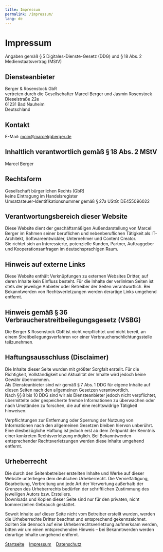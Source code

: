 ```yaml
---
title: Impressum
permalink: /impressum/
lang: de
---
```


# Impressum

Angaben gemäß § 5 Digitales-Dienste-Gesetz (DDG) und § 18 Abs. 2 Medienstaatsvertrag (MStV)

## Diensteanbieter
Berger & Rosenstock GbR  
vertreten durch die Gesellschafter Marcel Berger und Jasmin Rosenstock  
Dieselstraße 22e  
61231 Bad Nauheim  
Deutschland

## Kontakt
E-Mail: [moin@marcelrgberger.de](mailto:moin@marcelrgberger.de)

## Inhaltlich verantwortlich gemäß § 18 Abs. 2 MStV
Marcel Berger

## Rechtsform
Gesellschaft bürgerlichen Rechts (GbR)  
keine Eintragung im Handelsregister  
Umsatzsteuer-Identifikationsnummer gemäß § 27a UStG: DE455096022

## Verantwortungsbereich dieser Website
Diese Website dient der geschäftsmäßigen Außendarstellung von Marcel Berger im Rahmen seiner beruflichen und nebenberuflichen Tätigkeit als IT-Architekt, Softwareentwickler, Unternehmer und Content Creator.  
Sie richtet sich an Interessierte, potenzielle Kunden, Partner, Auftraggeber und Kooperationsanfragen im deutschsprachigen Raum.

## Hinweis auf externe Links
Diese Website enthält Verknüpfungen zu externen Websites Dritter, auf deren Inhalte kein Einfluss besteht. Für die Inhalte der verlinkten Seiten ist stets der jeweilige Anbieter oder Betreiber der Seiten verantwortlich. Bei Bekanntwerden von Rechtsverletzungen werden derartige Links umgehend entfernt.

## Hinweis gemäß § 36 Verbraucherstreitbeilegungsgesetz (VSBG)
Die Berger & Rosenstock GbR ist nicht verpflichtet und nicht bereit, an einem Streitbeilegungsverfahren vor einer Verbraucherschlichtungsstelle teilzunehmen.

## Haftungsausschluss (Disclaimer)
Die Inhalte dieser Seite wurden mit größter Sorgfalt erstellt. Für die Richtigkeit, Vollständigkeit und Aktualität der Inhalte wird jedoch keine Gewähr übernommen.  
Als Diensteanbieter sind wir gemäß § 7 Abs. 1 DDG für eigene Inhalte auf diesen Seiten nach den allgemeinen Gesetzen verantwortlich.  
Nach §§ 8 bis 10 DDG sind wir als Diensteanbieter jedoch nicht verpflichtet, übermittelte oder gespeicherte fremde Informationen zu überwachen oder nach Umständen zu forschen, die auf eine rechtswidrige Tätigkeit hinweisen.

Verpflichtungen zur Entfernung oder Sperrung der Nutzung von Informationen nach den allgemeinen Gesetzen bleiben hiervon unberührt. Eine diesbezügliche Haftung ist jedoch erst ab dem Zeitpunkt der Kenntnis einer konkreten Rechtsverletzung möglich. Bei Bekanntwerden entsprechender Rechtsverletzungen werden diese Inhalte umgehend entfernt.

## Urheberrecht
Die durch den Seitenbetreiber erstellten Inhalte und Werke auf dieser Website unterliegen dem deutschen Urheberrecht. Die Vervielfältigung, Bearbeitung, Verbreitung und jede Art der Verwertung außerhalb der Grenzen des Urheberrechts bedürfen der schriftlichen Zustimmung des jeweiligen Autors bzw. Erstellers.  
Downloads und Kopien dieser Seite sind nur für den privaten, nicht kommerziellen Gebrauch gestattet.

Soweit Inhalte auf dieser Seite nicht vom Betreiber erstellt wurden, werden die Urheberrechte Dritter beachtet und entsprechend gekennzeichnet. Sollten Sie dennoch auf eine Urheberrechtsverletzung aufmerksam werden, bitten wir um einen entsprechenden Hinweis – bei Bekanntwerden werden derartige Inhalte umgehend entfernt.



[Startseite](/)&nbsp;&nbsp;&nbsp;&nbsp;[Impressum](/impressum/)&nbsp;&nbsp;&nbsp;&nbsp;[Datenschutz](/datenschutz/)
